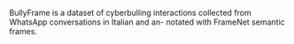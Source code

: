 BullyFrame is a dataset of cyberbulling interactions collected from WhatsApp conversations in Italian and an- notated with FrameNet semantic frames.
